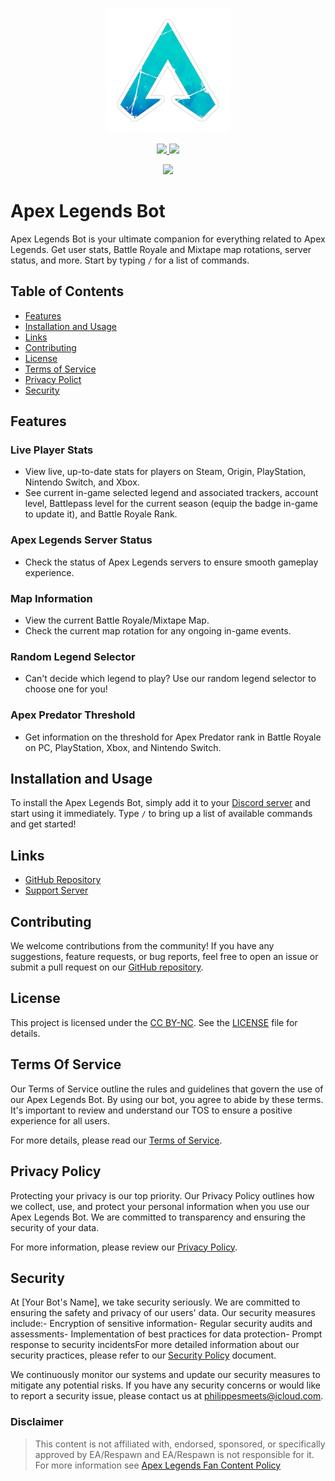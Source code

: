 <p align="center">
  <img src="src/data/utilities/pfp-png.png" alt="Alt Text" width="200">
</p>
<p align="center">
  <a href="https://top.gg/bot/1014207340188270673">
    <img src="https://top.gg/api/widget/servers/1014207340188270673.svg">
    <img src="https://top.gg/api/widget/upvotes/1014207340188270673.svg">
  </a>
</p>
<p align="center">
  <img src="https://repobeats.axiom.co/api/embed/1655dd98d3517f93b6d246c98f3a1dd134f37595.svg">
</p>

# Apex Legends Bot

Apex Legends Bot is your ultimate companion for everything related to Apex Legends. Get user stats, Battle Royale and Mixtape map rotations, server status, and more. Start by typing `/` for a list of commands.

## Table of Contents

- [Features](#features)
- [Installation and Usage](#installation-and-usage)
- [Links](#links)
- [Contributing](#contributing)
- [License](#license)
- [Terms of Service](#terms-of-service)
- [Privacy Polict](#privacy-policy)
- [Security](#security)

## Features

### Live Player Stats

- View live, up-to-date stats for players on Steam, Origin, PlayStation, Nintendo Switch, and Xbox.
- See current in-game selected legend and associated trackers, account level, Battlepass level for the current season (equip the badge in-game to update it), and Battle Royale Rank.

### Apex Legends Server Status

- Check the status of Apex Legends servers to ensure smooth gameplay experience.

### Map Information

- View the current Battle Royale/Mixtape Map.
- Check the current map rotation for any ongoing in-game events.

### Random Legend Selector

- Can't decide which legend to play? Use our random legend selector to choose one for you!

### Apex Predator Threshold

- Get information on the threshold for Apex Predator rank in Battle Royale on PC, PlayStation, Xbox, and Nintendo Switch.

## Installation and Usage

To install the Apex Legends Bot, simply add it to your [Discord server](https://discord.com/) and start using it immediately. Type `/` to bring up a list of available commands and get started!

## Links

- [GitHub Repository](https://github.com/Knightplayzz/apex-bot)
- [Support Server](https://discord.gg/cgdssWTqAT)

## Contributing

We welcome contributions from the community! If you have any suggestions, feature requests, or bug reports, feel free to open an issue or submit a pull request on our [GitHub repository](https://github.com/Kngithplayzz/apex-bot).

## License

This project is licensed under the [CC BY-NC](LICENSE). See the [LICENSE](LICENSE) file for details.

## Terms Of Service

Our Terms of Service outline the rules and guidelines that govern the use of our Apex Legends Bot. By using our bot, you agree to abide by these terms. It's important to review and understand our TOS to ensure a positive experience for all users.

For more details, please read our [Terms of Service](TOS).

## Privacy Policy

Protecting your privacy is our top priority. Our Privacy Policy outlines how we collect, use, and protect your personal information when you use our Apex Legends Bot. We are committed to transparency and ensuring the security of your data.

For more information, please review our [Privacy Policy](PRIVACY).

## Security

At [Your Bot's Name], we take security seriously. We are committed to ensuring the safety and privacy of our users' data. Our security measures include:- Encryption of sensitive information- Regular security audits and assessments- Implementation of best practices for data protection- Prompt response to security incidentsFor more detailed information about our security practices, please refer to our [Security Policy](SECURITY) document.

We continuously monitor our systems and update our security measures to mitigate any potential risks. If you have any security concerns or would like to report a security issue, please contact us at [philippesmeets@icloud.com](mailto:philippesmeets@icloud.com).

### Disclaimer

> This content is not affiliated with, endorsed, sponsored, or specifically approved by EA/Respawn and EA/Respawn is not responsible for it. For more information see [Apex Legends Fan Content Policy](https://help.ea.com/en/help/faq/how-to-request-permission-for-ea-games-content/#:~:text=Our%20fans%20can%20use%20our,or%20other%20content%20behind%20paywalls.)

